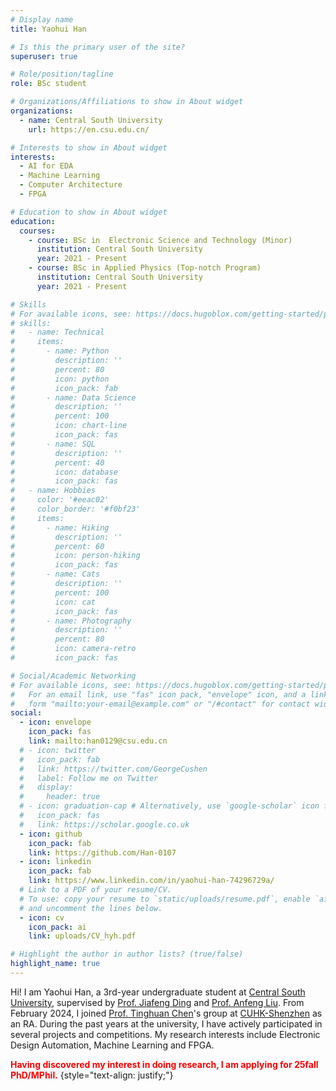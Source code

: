 ```yaml
---
# Display name
title: Yaohui Han

# Is this the primary user of the site?
superuser: true

# Role/position/tagline
role: BSc student

# Organizations/Affiliations to show in About widget
organizations:
  - name: Central South University
    url: https://en.csu.edu.cn/

# Interests to show in About widget
interests:
  - AI for EDA
  - Machine Learning
  - Computer Architecture
  - FPGA

# Education to show in About widget
education:
  courses:
    - course: BSc in  Electronic Science and Technology (Minor)
      institution: Central South University
      year: 2021 - Present
    - course: BSc in Applied Physics (Top-notch Program)
      institution: Central South University
      year: 2021 - Present

# Skills
# For available icons, see: https://docs.hugoblox.com/getting-started/page-builder/#icons
# skills:
#   - name: Technical
#     items:
#       - name: Python
#         description: ''
#         percent: 80
#         icon: python
#         icon_pack: fab
#       - name: Data Science
#         description: ''
#         percent: 100
#         icon: chart-line
#         icon_pack: fas
#       - name: SQL
#         description: ''
#         percent: 40
#         icon: database
#         icon_pack: fas
#   - name: Hobbies
#     color: '#eeac02'
#     color_border: '#f0bf23'
#     items:
#       - name: Hiking
#         description: ''
#         percent: 60
#         icon: person-hiking
#         icon_pack: fas
#       - name: Cats
#         description: ''
#         percent: 100
#         icon: cat
#         icon_pack: fas
#       - name: Photography
#         description: ''
#         percent: 80
#         icon: camera-retro
#         icon_pack: fas

# Social/Academic Networking
# For available icons, see: https://docs.hugoblox.com/getting-started/page-builder/#icons
#   For an email link, use "fas" icon pack, "envelope" icon, and a link in the
#   form "mailto:your-email@example.com" or "/#contact" for contact widget.
social:
  - icon: envelope
    icon_pack: fas
    link: mailto:han0129@csu.edu.cn
  # - icon: twitter
  #   icon_pack: fab
  #   link: https://twitter.com/GeorgeCushen
  #   label: Follow me on Twitter
  #   display:
  #     header: true
  # - icon: graduation-cap # Alternatively, use `google-scholar` icon from `ai` icon pack
  #   icon_pack: fas
  #   link: https://scholar.google.co.uk
  - icon: github
    icon_pack: fab
    link: https://github.com/Han-0107
  - icon: linkedin
    icon_pack: fab
    link: https://www.linkedin.com/in/yaohui-han-74296729a/
  # Link to a PDF of your resume/CV.
  # To use: copy your resume to `static/uploads/resume.pdf`, enable `ai` icons in `params.yaml`,
  # and uncomment the lines below.
  - icon: cv
    icon_pack: ai
    link: uploads/CV_hyh.pdf

# Highlight the author in author lists? (true/false)
highlight_name: true
---
```


Hi! I am Yaohui Han, a 3rd-year undergraduate student at [Central South University](https://en.csu.edu.cn/), supervised by [Prof. Jiafeng Ding](https://faculty.csu.edu.cn/dingjiafeng/en/index.htm) and [Prof. Anfeng Liu](https://faculty.csu.edu.cn/liuanfeng/en/index/4266/list/index.htm). From February 2024, I joined [Prof. Tinghuan Chen](https://mypage.cuhk.edu.cn/academics/chentinghuan/)'s group at [CUHK-Shenzhen](https://www.cuhk.edu.cn/en) as an RA. During the past years at the university, I have actively participated in several projects and competitions. My research interests include Electronic Design Automation, Machine Learning and FPGA.

**<span style="color:red;">Having discovered my interest in doing research, I am applying for 25fall PhD/MPhil.</span>**
{style="text-align: justify;"}
